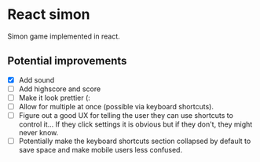 # React simon

Simon game implemented in react.

## Potential improvements
- [x] Add sound
- [ ] Add highscore and score
- [ ] Make it look prettier (:
- [ ] Allow for multiple at once (possible via keyboard shortcuts).
- [ ] Figure out a good UX for telling the user they can use shortcuts to control it... If they click settings it is obvious but if they don't, they might never know.
- [ ] Potentially make the keyboard shortcuts section collapsed by default to save space and make mobile users less confused.
